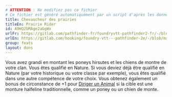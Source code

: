 ```yaml
---
# ATTENTION : Ne modifiez pas ce fichier
# Ce fichier est généré automatiquement par un script d'après les données du module Foundry VTT officiel et de sa traduction
title: Chevaucheur des prairies
titleEn: Prairie Rider
id: A9HQ2bMAge2aGgWx
urlFr: https://gitlab.com/pathfinder-fr/foundryvtt-pathfinder2-fr/-/blob/master/data/feats/A9HQ2bMAge2aGgWx.htm
urlEn: https://gitlab.com/hooking/foundry-vtt---pathfinder-2e/-/blob/master/packs/data/feats.db/prairie-rider.json
group: feats
layout: dons
---
```

Vous avez grandi en montant les poneys hirsutes et les chiens de montre de votre clan. Vous êtes qualifié en Nature. Si vous deviez déjà être qualifié en Nature (par votre historique ou votre classe par exemple), vous êtes qualifié dans une autre compétence de votre choix. Vous obtenez également un bonus de circonstance de +1 pour [Diriger un Animal](../actions/diriger-un-animal.md) si la cible est une monture halfeline traditionnelle, comme un poney ou un chien de monte.


